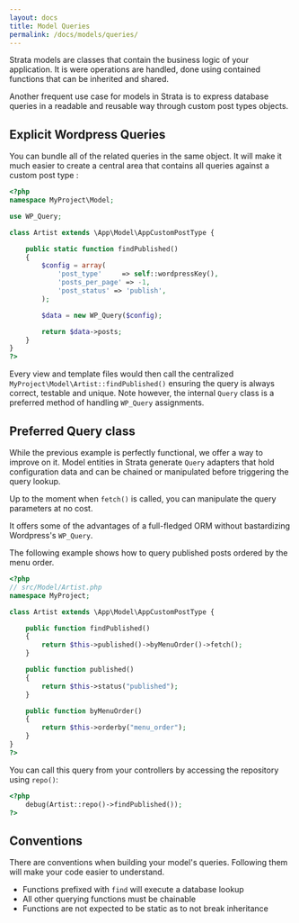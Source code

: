 ```yaml
---
layout: docs
title: Model Queries
permalink: /docs/models/queries/
---
```


Strata models are classes that contain the business logic of your application. It is were operations are handled, done using contained functions that can be inherited and shared.

Another frequent use case for models in Strata is to express database queries in a readable and reusable way through custom post types objects.

## Explicit Wordpress Queries

You can bundle all of the related queries in the same object. It will make it much easier to create a central area that contains all queries against a custom post type :

~~~ php
<?php
namespace MyProject\Model;

use WP_Query;

class Artist extends \App\Model\AppCustomPostType {

    public static function findPublished()
    {
        $config = array(
            'post_type'     => self::wordpressKey(),
            'posts_per_page' => -1,
            'post_status' => 'publish',
        );

        $data = new WP_Query($config);

        return $data->posts;
    }
}
?>
~~~

Every view and template files would then call the centralized `MyProject\Model\Artist::findPublished()` ensuring the query is always correct, testable and unique. Note however, the internal `Query` class is a preferred method of handling `WP_Query` assignments.

## Preferred Query class

While the previous example is perfectly functional, we offer a way to improve on it. Model entities in Strata generate `Query` adapters that hold configuration data and can be chained or manipulated before triggering the query lookup.

Up to the moment when `fetch()` is called, you can manipulate the query parameters at no cost.

It offers some of the advantages of a full-fledged ORM without bastardizing Wordpress's `WP_Query`.

The following example shows how to query published posts ordered by the menu order.

~~~ php
<?php
// src/Model/Artist.php
namespace MyProject;

class Artist extends \App\Model\AppCustomPostType {

    public function findPublished()
    {
        return $this->published()->byMenuOrder()->fetch();
    }

    public function published()
    {
        return $this->status("published");
    }

    public function byMenuOrder()
    {
        return $this->orderby("menu_order");
    }
}
?>
~~~

You can call this query from your controllers by accessing the repository using `repo()`:

~~~ php
<?php
    debug(Artist::repo()->findPublished());
?>
~~~

## Conventions

There are conventions when building your model's queries. Following them will make your code easier to understand.

* Functions prefixed with `find` will execute a database lookup
* All other querying functions must be chainable
* Functions are not expected to be static as to not break inheritance
